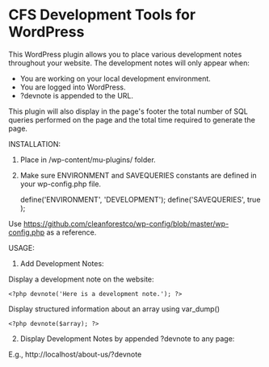 CFS Development Tools for WordPress
=============

This WordPress plugin allows you to place various development notes throughout your website. The development notes will only appear when:
* You are working on your local development environment.
* You are logged into WordPress.
* ?devnote is appended to the URL.

This plugin will also display in the page's footer the total number of SQL queries performed on the page and the total time required to generate the page.

INSTALLATION:

1) Place in /wp-content/mu-plugins/ folder.

2) Make sure ENVIRONMENT and SAVEQUERIES constants are defined in your wp-config.php file.

    define('ENVIRONMENT', 'DEVELOPMENT');
    define('SAVEQUERIES', true );

Use https://github.com/cleanforestco/wp-config/blob/master/wp-config.php as a reference.

USAGE:

1) Add Development Notes:

Display a development note on the website:

    <?php devnote('Here is a development note.'); ?>

Display structured information about an array using var_dump()

    <?php devnote($array); ?>

2) Display Development Notes by appended ?devnote to any page:

E.g., http://localhost/about-us/?devnote
